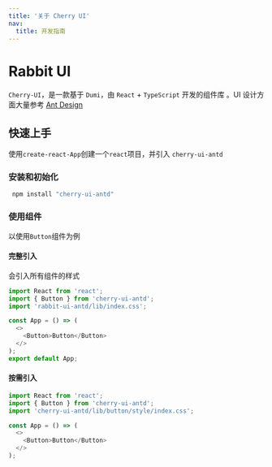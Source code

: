 ```yaml
---
title: '关于 Cherry UI'
nav:
  title: 开发指南
---
```


# Rabbit UI

`Cherry-UI`，是一款基于 `Dumi`，由 `React` + `TypeScript` 开发的组件库 。UI 设计方面大量参考 [Ant Design](https://ant.design/index-cn)

## 快速上手

使用`create-react-App`创建一个`react`项目，并引入 `cherry-ui-antd`

### 安装和初始化

```powershell
 npm install "cherry-ui-antd"
```

### 使用组件

以使用`Button`组件为例

#### 完整引入

会引入所有组件的样式

```javascript
import React from 'react';
import { Button } from 'cherry-ui-antd';
import 'rabbit-ui-antd/lib/index.css';

const App = () => (
  <>
    <Button>Button</Button>
  </>
);
export default App;
```

#### 按需引入

```javascript
import React from 'react';
import { Button } from 'cherry-ui-antd';
import 'cherry-ui-antd/lib/button/style/index.css';

const App = () => (
  <>
    <Button>Button</Button>
  </>
);
```
